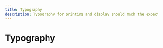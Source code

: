 ```yaml
---
title: Typography
description: Typography for printing and display should mach the expectations for a user's locale.
---
```


# Typography
